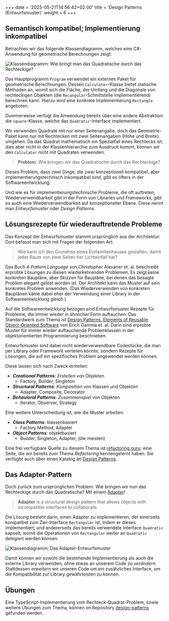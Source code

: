 +++
date = '2025-05-21T14:56:42+02:00'
title = 'Design Patterns (Entwurfsmuster)'
weight = 6
+++

## Semantisch kompatibel; Implementierung inkompatibel

Betrachten wir das folgende Klassendiagramm, welches eine C#-Anwendung für geometrische Berechnungen zeigt:

![Klassendiagramm: Wie bringt man das Quadratische durch das Rechteckige?](/img/adapter-problem.png)

Das Hauptprogramm `Program` verwendet ein externes Paket für geometrische Berechnungen. Dessen `Calculator`-Klasse bietet statische Methoden an, womit sich die Fläche, der Umfang und die Diagonale von rechteckigen Objekten (die `Recangular`-Schnittstelle implementierend) berechnen kann. Hierzu wird eine konkrete Implementierung `Rectangle` angeboten.

Dummerweise verfügt die Anwendung bereits über eine andere Abstraktion: die `Square`-Klasse, welche das `Quadratic`-Interface implementiert.

Wir verwenden Quadrate mit nur einer Seitenangabe, doch das Geometrie-Paket kann nur mit Rechtecken mit zwei Seitenangaben (Höhe und Breite) umgehen. Da das Quadrat mathematisch ein Spezialfall eines Rechtecks ist, dies aber nicht in der Klassenhierarchie zum Ausdruck kommt, können wir den `Calculator` nicht mit Quadraten verwenden.

> **Problem**: Wie bringen wir das Quadratische durch das Rechteckige?

Dieses Problem, dass zwei Dinge, die zwar konzeptionell kompatibel, aber implementierungstechnisch inkompatibel sind, gibt es öfters in der Softwareentwicklung.

Und wie es für implementierungstechnische Probleme, die oft auftreten, Wiederverwendbarkeit gibt in der Form von Libraries und Frameworks, gibt es auch eine Wiederverwendbarkeit auf konzeptioneller Ebene. Diese nennt man _Entwurfsmuster_ oder _Design Patterns_.

## Lösungsrezepte für wiederauftretende Probleme

Das Konzept der Entwurfsmuster stammt ursprünglich aus der Architektur. Dort befasst man sich mit Fragen der folgenden Art:

> Wie kann ich den Grundriss eines Einfamilienhauses gestalten, damit jeder Raum von zwei Seiten her Lichteinfall hat?

Das Buch _A Pattern Language_ von Christopher Alexaner et. al. beschreibt erprobte Lösungen zu diesen wiederkehrenden Problemen. Es zeigt keine konkreten Baupläne, aber Skizzen für Baupläne, bei denen das besagte Problem elegant gelöst worden ist. Der Architekt kann das Muster auf sein konkretes Problem anwenden. (Das Wiederverwenden von konkreten Bauplänen käme dabei eher der Verwendung einer Library in der Softwareentwicklung gleich.)

Auf die Softwareentwicklung bezogen sind Entwurfsmuster Rezepte für Probleme, die immer wieder in ähnlicher Form auftauchen. Das Standardwerk zum Thema ist [Design Patterns. Elements of Reusable Object-Oriented Software](https://www.informit.com/store/design-patterns-elements-of-reusable-object-oriented-9780201633610) von Erich Gamma et. al. Darin sind erprobte Muster für immer wieder auftauchende Problemklassen in der objektorientierten Programmierung beschrieben.

Entwurfsmuster sind dabei nicht wiederverwendbare Codestücke, die man per Library oder Framework verteilen könnte, sondern Rezepte für Lösungen, die auf ein spezifisches Problem angewendet werden können.

Diese lassen sich nach Zweck einteilen:

- ***Creational Patterns***: _Erstellen_ von Objekten
    - Factory, Builder, Singleton
- ***Structural Patterns***: _Komposition_ von Klassen und Objekten
    - Adapter, Composite, Decorator
- ***Behavioral Patterns***: _Zusammenspiel_ von Objekten
    - Iterator, Observer, Strategy

Eine weitere Unterscheidung ist, wie die Muster arbeiten:

- ***Class Patterns***: klassenbasiert
    - Factory Method, Adapter
- ***Object Patterns***: objektbasiert
    - Builder, Singleton, Adapter, (die meisten)

Eine frei verfügbare Quelle zu diesem Thema ist [refactoring.guru](https://refactoring.guru/): eine Seite, die wir bereits zum Thema _Refactoring_ kennengelernt haben. Sie verfügbt auch über einen Katalog an [Design Patterns](https://refactoring.guru/design-patterns).

## Das Adapter-Pattern

Doch zurück zum ursprünglichen Problem. Wie bringen wir nun das Rechteckige durch das Quadratische? Mit einem [Adapter](https://refactoring.guru/design-patterns/adapter)!

> **Adapter** is a structural design pattern that allows objects with incompatible interfaces to collaborate.

Die Lösung besteht darin, einen Adapter zu implementieren, der einerseits kompatibel zum Ziel-Interface `Rectangular` ist, indem er dieses implementiert; und andererseits das bereits verwendete Interface `Quadratic` kapselt, womit die Operationen von `Rectangular` weiter an `Quadratic` delegiert werden können.

![Klassendiagramm: Das Adapter-Entwurfsmuster](/img/adapter-solution.png)

Damit können wir sowohl die bestehende Implementierung als auch die externe Library verwenden, ohne etwas an unserem Code zu _verändern_. Stattdessen _erweitern_ wir unseren Code um ein zusätzliches Interface, um die Kompatibilität zur Library gewährleisten zu können.

## Übungen

Eine TypeScript-Implementierung vom Rechteck-Quadrat-Problem, sowie weitere Übungen zum Thema, können im Repository [design-patterns](https://github.com/m426-2025/design-patterns) gefunden werden.